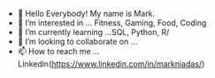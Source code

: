- 👋 Hello Everybody! My name is Mark.
- 👀 I’m interested in ... Fitness, Gaming, Food, Coding
- 🌱 I’m currently learning ...SQL, Python, R/
- 💞️ I’m looking to collaborate on ...
- 📫 How to reach me ... Linkedin(https://www.linkedin.com/in/markniadas/)

